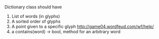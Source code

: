 Dictionary class should have
1. List of words (in glyphs)
2. A sorted order of glyphs
3. A point given to a specific glyph http://game04.wordfeud.com/wf/help/
4. a contains(word) -> bool, method for an arbitrary word
